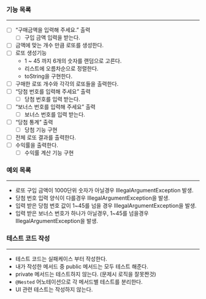 ### 기능 목록

---

- [ ] “구매금액을 입력해 주세요.” 출력
    - [ ] 구입 금액 입력을 받는다.
- [ ] 금액에 맞는 개수 만큼 로또를 생성한다.
- [ ] 로또 생성기능
    - 1 ~ 45 까지 6개의 숫자를 랜덤으로 고른다.
    - 리스트에 오름차순으로 정렬한다.
    - toString을 구현한다.
- [ ] 구매한 로또 개수와 각각의 로또들을 출력한다.
- [ ] “당첨 번호를 입력해 주세요” 출력
    - [ ] 당첨 번호를 입력 받는다.
- [ ] “보너스 번호를 입력해 주세요” 출력
    - [ ] 보너스 번호를 입력 받는다.
- [ ] “당첨 통계” 출력
    - [ ] 당첨 기능 구현
- [ ] 전체 로또 결과를 출력한다.
- [ ] 수익률을 출력한다.
    - [ ] 수익률 계산 기능 구현

### 예외 목록

---

- 로또 구입 금액이 1000단위 숫자가 아닐경우 IllegalArgumentException 발생.
- 당첨 번호 입력 양식이 다를경우 IllegalArgumentException을 발생.
- 입력 받은 당첨 번호 값이 1~45를 넘을 경우 IllegalArgumentException을 발생.
- 입력 받은 보너스 번호가 하나가 아닐경우, 1~45를 넘을경우 IllegalArgumentException을 발생.

### 테스트 코드 작성

---

- 테스트 코드는 실패케이스 부터 작성한다.
- 내가 작성한 메서드 중  public 메서드는 모두 테스트 해준다.
- private 메서드는 테스트하지 않는다. (문제시 로직을 잘못짠것)
- `@Nested` 어노테이션으로 각 메서드별 테스트를 분리한다.
- UI 관련 테스트는 작성하지 않는다.